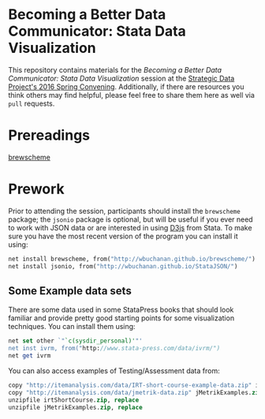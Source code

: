 # Becoming a Better Data Communicator: Stata Data Visualization
This repository contains materials for the _Becoming a Better Data Communicator: Stata Data Visualization_ session at the [Strategic Data Project's 2016 Spring Convening](http://sdp.cepr.harvard.edu/event/beyond-numbers-convening).  Additionally, if there are resources you think others may find helpful, please feel free to share them here as well via `pull` requests.  

# Prereadings
[brewscheme](http://wbuchanan.github.io/brewscheme/brewscheme.pdf) 

# Prework
Prior to attending the session, participants should install the `brewscheme` package; the `jsonio` package is optional, but will be useful if you ever need to work with JSON data or are interested in using [D3js](https://www.d3js.org) from Stata.  To make sure you have the most recent version of the program you can install it using:

```Stata
net install brewscheme, from("http://wbuchanan.github.io/brewscheme/")
net install jsonio, from("http://wbuchanan.github.io/StataJSON/")
```

## Some Example data sets
There are some data used in some StataPress books that should look familiar and provide pretty good starting points for some visualization techniques.  You can install them using:

```Stata
net set other `"`c(sysdir_personal)'"'
net inst ivrm, from("http://www.stata-press.com/data/ivrm/")
net get ivrm
```

You can also access examples of Testing/Assessment data from:

```Stata
copy "http://itemanalysis.com/data/IRT-short-course-example-data.zip" irtShortCourse.zip
copy "http://itemanalysis.com/data/jmetrik-data.zip" jMetrikExamples.zip
unzipfile irtShortCourse.zip, replace
unzipfile jMetrikExamples.zip, replace
```





